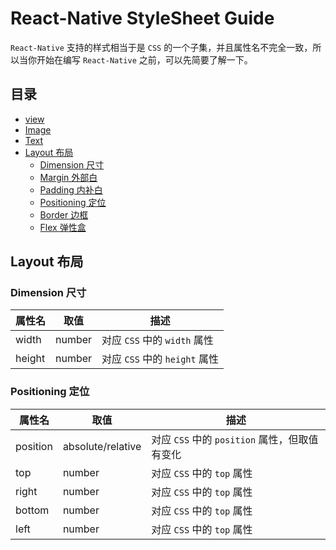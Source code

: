 # React-Native StyleSheet Guide

`React-Native` 支持的样式相当于是 `CSS` 的一个子集，并且属性名不完全一致，所以当你开始在编写 `React-Native` 之前，可以先简要了解一下。

## 目录

* [view](#user-content-view)
* [Image](#user-content-view)
* [Text](#user-content-view)
* [Layout 布局](#user-content-layout)
    * [Dimension 尺寸](#user-content-dimension)
    * [Margin 外部白](#user-content-margin)
    * [Padding 内补白](#user-content-padding)
    * [Positioning 定位](#user-content-positioning)
    * [Border 边框](#user-content-border)
    * [Flex 弹性盒](#user-content-flex)


<a name="layout"></a>
## Layout 布局

<a name="dimension"></a>
### Dimension 尺寸
属性名 | 取值 | 描述
---|---|---
width | number | 对应 `CSS` 中的 `width` 属性
height | number | 对应 `CSS` 中的 `height` 属性

<a name="positioning"></a>
### Positioning 定位
属性名 | 取值 | 描述
---|---|---
position | absolute/relative | 对应 `CSS` 中的 `position` 属性，但取值有变化
top | number | 对应 `CSS` 中的 `top` 属性
right | number | 对应 `CSS` 中的 `top` 属性
bottom | number | 对应 `CSS` 中的 `top` 属性
left | number | 对应 `CSS` 中的 `top` 属性